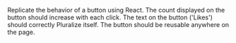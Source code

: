 Replicate the behavior of a button using React.
The count displayed on the button should increase with each click.
The text on the button ('Likes') should correctly Pluralize itself.
The button should be reusable anywhere on the page.
